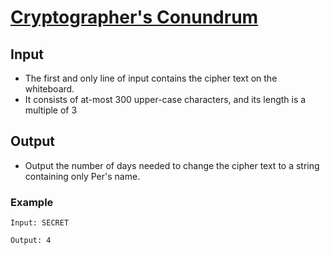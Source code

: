 # [Cryptographer's Conundrum](https://open.kattis.com/problems/conundrum)
## Input
- The first and only line of input contains the cipher text on the whiteboard.
- It consists of at-most $300$ upper-case characters, and its length is a multiple of $3$
## Output
- Output the number of days needed to change the cipher text to a string containing only Per's name.
### Example
```
Input: SECRET

Output: 4
```